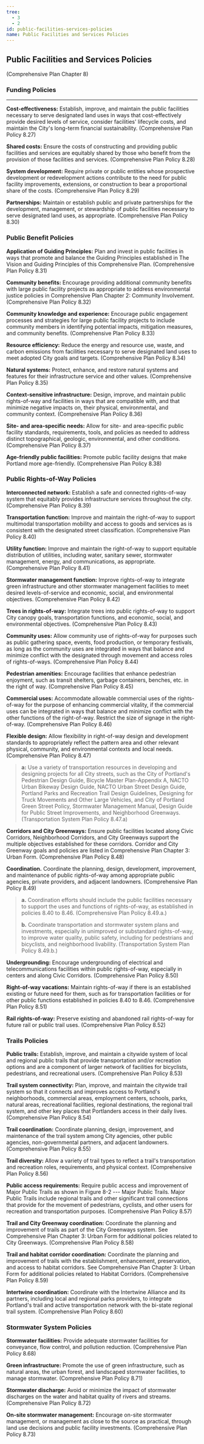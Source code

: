```yaml
---
tree:
  - 3
  - 2
id: public-facilities-services-policies
name: Public Facilities and Services Policies
---
```

## Public Facilities and Services Policies

(Comprehensive Plan Chapter 8)

### Funding Policies
----------------

**Cost-effectiveness:** Establish, improve, and maintain the public facilities necessary to serve designated land uses in ways that cost-effectively provide desired levels of service, consider facilities' lifecycle costs, and maintain the City's long-term financial sustainability. (Comprehensive Plan Policy 8.27)

**Shared costs:** Ensure the costs of constructing and providing public facilities and services are equitably shared by those who benefit from the provision of those facilities and services. (Comprehensive Plan Policy 8.28)

**System development:** Require private or public entities whose prospective development or redevelopment actions contribute to the need for public facility improvements, extensions, or construction to bear a proportional share of the costs. (Comprehensive Plan Policy 8.29)

**Partnerships:** Maintain or establish public and private partnerships for the development, management, or stewardship of public facilities necessary to serve designated land uses, as appropriate. (Comprehensive Plan Policy 8.30)

### Public Benefit Policies
**Application of Guiding Principles:** Plan and invest in public facilities in ways that promote and balance the Guiding Principles established in The Vision and Guiding Principles of this Comprehensive Plan. (Comprehensive Plan Policy 8.31)

**Community benefits:** Encourage providing additional community benefits with large public facility projects as appropriate to address environmental justice policies in Comprehensive Plan Chapter 2: Community Involvement. (Comprehensive Plan Policy 8.32)

**Community knowledge and experience:** Encourage public engagement processes and strategies for large public facility projects to include community members in identifying potential impacts, mitigation measures, and community benefits. (Comprehensive Plan Policy 8.33)

**Resource efficiency:** Reduce the energy and resource use, waste, and carbon emissions from facilities necessary to serve designated land uses to meet adopted City goals and targets. (Comprehensive Plan Policy 8.34)

**Natural systems:** Protect, enhance, and restore natural systems and features for their infrastructure service and other values. (Comprehensive Plan Policy 8.35)

**Context-sensitive infrastructure:** Design, improve, and maintain public rights-of-way and facilities in ways that are compatible with, and that minimize negative impacts on, their physical, environmental, and community context. (Comprehensive Plan Policy 8.36)

**Site- and area-specific needs:** Allow for site- and area-specific public facility standards, requirements, tools, and policies as needed to address distinct topographical, geologic, environmental, and other conditions. (Comprehensive Plan Policy 8.37)

**Age-friendly public facilities:** Promote public facility designs that make Portland more age-friendly. (Comprehensive Plan Policy 8.38)

### Public Rights-of-Way Policies
**Interconnected network:** Establish a safe and connected rights-of-way system that equitably provides infrastructure services throughout the city. (Comprehensive Plan Policy 8.39)

**Transportation function:** Improve and maintain the right-of-way to support multimodal transportation mobility and access to goods and services as is consistent with the designated street classification. (Comprehensive Plan Policy 8.40)

**Utility function:** Improve and maintain the right-of-way to support equitable distribution of utilities, including water, sanitary sewer, stormwater management, energy, and communications, as appropriate. (Comprehensive Plan Policy 8.41)

**Stormwater management function:** Improve rights-of-way to integrate green infrastructure and other stormwater management facilities to meet desired levels-of-service and economic, social, and environmental objectives. (Comprehensive Plan Policy 8.42)

**Trees in rights-of-way:** Integrate trees into public rights-of-way to support City canopy goals, transportation functions, and economic, social, and environmental objectives. (Comprehensive Plan Policy 8.43)

**Community uses:** Allow community use of rights-of-way for purposes such as public gathering space, events, food production, or temporary festivals, as long as the community uses are integrated in ways that balance and minimize conflict with the designated through movement and access roles of rights-of-ways. (Comprehensive Plan Policy 8.44)

**Pedestrian amenities:** Encourage facilities that enhance pedestrian enjoyment, such as transit shelters, garbage containers, benches, etc. in the right of way. (Comprehensive Plan Policy 8.45)

**Commercial uses:** Accommodate allowable commercial uses of the rights-of-way for the purpose of enhancing commercial vitality, if the commercial uses can be integrated in ways that balance and minimize conflict with the other functions of the right-of-way. Restrict the size of signage in the right-of-way. (Comprehensive Plan Policy 8.46)

**Flexible design:** Allow flexibility in right-of-way design and development standards to appropriately reflect the pattern area and other relevant physical, community, and environmental contexts and local needs. (Comprehensive Plan Policy 8.47)

> **a:** Use a variety of transportation resources in developing and designing projects for all City streets, such as the City of Portland's Pedestrian Design Guide, Bicycle Master Plan-Appendix A, NACTO Urban Bikeway Design Guide, NACTO Urban Street Design Guide, Portland Parks and Recreation Trail Design Guidelines, Designing for Truck Movements and Other Large Vehicles, and City of Portland Green Street Policy, Stormwater Management Manual, Design Guide for Public Street Improvements, and Neighborhood Greenways. (Transportation System Plan Policy 8.47.a)

**Corridors and City Greenways:** Ensure public facilities located along Civic Corridors, Neighborhood Corridors, and City Greenways support the multiple objectives established for these corridors. Corridor and City Greenway goals and policies are listed in Comprehensive Plan Chapter 3: Urban Form. (Comprehensive Plan Policy 8.48)

**Coordination.** Coordinate the planning, design, development, improvement, and maintenance of public rights-of-way among appropriate public agencies, private providers, and adjacent landowners. (Comprehensive Plan Policy 8.49)

> **a.** Coordination efforts should include the public facilities necessary to support the uses and functions of rights-of-way, as established in policies 8.40 to 8.46. (Comprehensive Plan Policy 8.49.a.)
>
> **b.** Coordinate transportation and stormwater system plans and investments, especially in unimproved or substandard rights-of-way, to improve water quality, public safety, including for pedestrians and bicyclists, and neighborhood livability. (Transportation System Plan Policy 8.49.b.)

**Undergrounding:** Encourage undergrounding of electrical and telecommunications facilities within public rights-of-way, especially in centers and along Civic Corridors. (Comprehensive Plan Policy 8.50)

**Right-of-way vacations:** Maintain rights-of-way if there is an established existing or future need for them, such as for transportation facilities or for other public functions established in policies 8.40 to 8.46. (Comprehensive Plan Policy 8.51)

**Rail rights-of-way:** Preserve existing and abandoned rail rights-of-way for future rail or public trail uses. (Comprehensive Plan Policy 8.52)

### Trails Policies
**Public trails:** Establish, improve, and maintain a citywide system of local and regional public trails that provide transportation and/or recreation options and are a component of larger network of facilities for bicyclists, pedestrians, and recreational users. (Comprehensive Plan Policy 8.53)

**Trail system connectivity:** Plan, improve, and maintain the citywide trail system so that it connects and improves access to Portland's neighborhoods, commercial areas, employment centers, schools, parks, natural areas, recreational facilities, regional destinations, the regional trail system, and other key places that Portlanders access in their daily lives. (Comprehensive Plan Policy 8.54)

**Trail coordination:** Coordinate planning, design, improvement, and maintenance of the trail system among City agencies, other public agencies, non-governmental partners, and adjacent landowners. (Comprehensive Plan Policy 8.55)

**Trail diversity:** Allow a variety of trail types to reflect a trail's transportation and recreation roles, requirements, and physical context. (Comprehensive Plan Policy 8.56)

**Public access requirements:** Require public access and improvement of Major Public Trails as shown in Figure 8-2 --- Major Public Trails. Major Public Trails include regional trails and other significant trail connections that provide for the movement of pedestrians, cyclists, and other users for recreation and transportation purposes. (Comprehensive Plan Policy 8.57)

**Trail and City Greenway coordination:** Coordinate the planning and improvement of trails as part of the City Greenways system. See Comprehensive Plan Chapter 3: Urban Form for additional policies related to City Greenways. (Comprehensive Plan Policy 8.58)

**Trail and habitat corridor coordination:** Coordinate the planning and improvement of trails with the establishment, enhancement, preservation, and access to habitat corridors. See Comprehensive Plan Chapter 3: Urban Form for additional policies related to Habitat Corridors. (Comprehensive Plan Policy 8.59)

**Intertwine coordination:** Coordinate with the Intertwine Alliance and its partners, including local and regional parks providers, to integrate Portland's trail and active transportation network with the bi-state regional trail system. (Comprehensive Plan Policy 8.60)

### Stormwater System Policies
**Stormwater facilities:** Provide adequate stormwater facilities for conveyance, flow control, and pollution reduction. (Comprehensive Plan Policy 8.68)

**Green infrastructure:** Promote the use of green infrastructure, such as natural areas, the urban forest, and landscaped stormwater facilities, to manage stormwater. (Comprehensive Plan Policy 8.71)

**Stormwater discharge:** Avoid or minimize the impact of stormwater discharges on the water and habitat quality of rivers and streams. (Comprehensive Plan Policy 8.72)

**On-site stormwater management:** Encourage on-site stormwater management, or management as close to the source as practical, through land use decisions and public facility investments. (Comprehensive Plan Policy 8.73)
